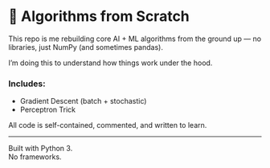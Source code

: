 # 🤖 Algorithms from Scratch

This repo is me rebuilding core AI + ML algorithms from the ground up — no libraries, just NumPy (and sometimes pandas).

I’m doing this to understand how things work under the hood.

### Includes:
- Gradient Descent (batch + stochastic)
- Perceptron Trick

All code is self-contained, commented, and written to learn.

---

Built with Python 3.  
No frameworks.

